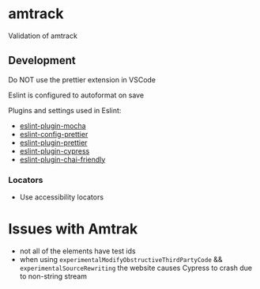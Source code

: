 # amtrack
Validation of amtrack

## Development

Do NOT use the prettier extension in VSCode

Eslint is configured to autoformat on save

Plugins and settings used in Eslint:
- [eslint-plugin-mocha](https://github.com/lo1tuma/eslint-plugin-mocha/tree/master)
- [eslint-config-prettier](https://github.com/prettier/eslint-config-prettier)
- [eslint-plugin-prettier](https://github.com/prettier/eslint-plugin-prettier)
- [eslint-plugin-cypress](https://github.com/cypress-io/eslint-plugin-cypress)
- [eslint-plugin-chai-friendly](https://github.com/ihordiachenko/eslint-plugin-chai-friendly)

### Locators
- Use accessibility locators
# Issues with Amtrak

- not all of the elements have test ids
- when using `experimentalModifyObstructiveThirdPartyCode` && `experimentalSourceRewriting` the website causes Cypress to crash due to non-string stream
